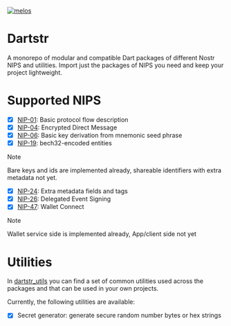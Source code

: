 [![melos](https://img.shields.io/badge/maintained%20with-melos-f700ff.svg?style=flat-square)](https://github.com/invertase/melos)

# Dartstr

A monorepo of modular and compatible Dart packages of different Nostr NIPS and utilities.
Import just the packages of NIPS you need and keep your project lightweight.

# Supported NIPS

- [x] [NIP-01](/packages/nip01): Basic protocol flow description
- [x] [NIP-04](/packages/nip04): Encrypted Direct Message
- [x] [NIP-06](/packages/nip06): Basic key derivation from mnemonic seed phrase
- [x] [NIP-19](/packages/nip19): bech32-encoded entities

> [!NOTE]
> Bare keys and ids are implemented already, shareable identifiers with extra metadata not yet.

- [x] [NIP-24](/packages/nip24): Extra metadata fields and tags
- [x] [NIP-26](/packages/nip26): Delegated Event Signing
- [x] [NIP-47](/packages/nip47): Wallet Connect

> [!NOTE]
> Wallet service side is implemented already, App/client side not yet

# Utilities

In [dartstr_utils](/packages/dartstr_utils) you can find a set of common utilities used across the packages and that can be used in your own projects.

Currently, the following utilities are available:

- [x] Secret generator: generate secure random number bytes or hex strings
